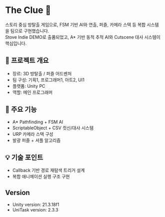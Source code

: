# The Clue 🧩

스토리 중심 방탈출 게임으로, FSM 기반 AI와 연출, 퍼즐, 카메라 스택 등 복합 시스템을 팀으로 구현했습니다.  
Stove Indie DEMO로 출품되었고, A* 기반 동적 추적 AI와 Cutscene 대사 시스템이 핵심입니다.

## 📌 프로젝트 개요

- 장르: 3D 방탈출 / 퍼즐 어드벤처
- 팀 구성: 기획1, 프로그래머1, 아트2, UI1
- 플랫폼: Unity PC
- 역할: 메인 프로그래머

## 🔧 주요 기능

- A* Pathfinding + FSM AI
- ScriptableObject + CSV 컷신/대사 시스템
- URP 카메라 스택 구성
- 발광 퍼즐 + 셔플 알고리즘

## 💡 기술 포인트

- Callback 기반 경로 재탐색 트리거 설계
- 복합 애니메이션 실행 구조 구현

## Version
- Unity version: 21.3.18f1  
- UniTask version: 2.3.3  

